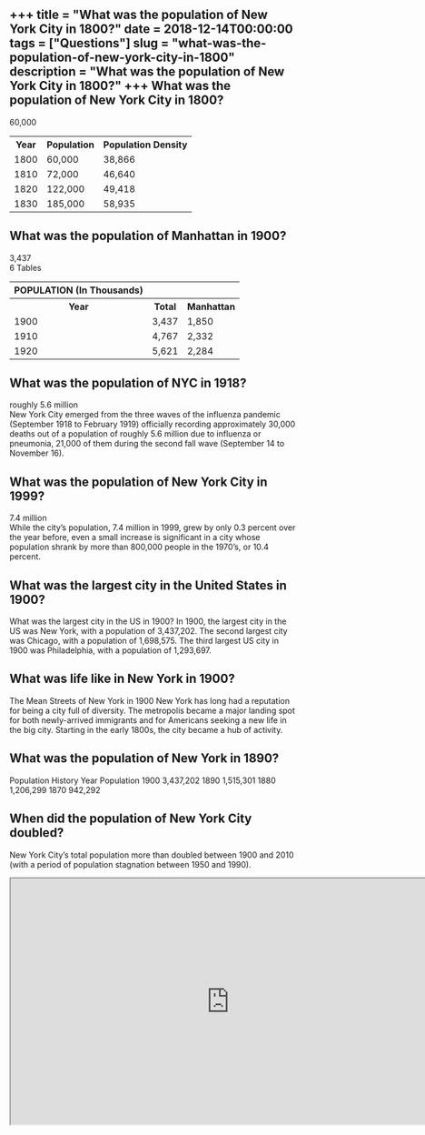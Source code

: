 +++
title = "What was the population of New York City in 1800?"
date = 2018-12-14T00:00:00
tags = ["Questions"]
slug = "what-was-the-population-of-new-york-city-in-1800"
description = "What was the population of New York City in 1800?"
+++
What was the population of New York City in 1800?
-------------------------------------------------

60,000

<table><tr><th>Year</th><th>Population</th><th>Population Density</th></tr><tr><td>1800</td><td>60,000</td><td>38,866</td></tr><tr><td>1810</td><td>72,000</td><td>46,640</td></tr><tr><td>1820</td><td>122,000</td><td>49,418</td></tr><tr><td>1830</td><td>185,000</td><td>58,935</td></tr></table>

What was the population of Manhattan in 1900?
---------------------------------------------

3,437  
6 Tables

<table><tr><th>POPULATION (In Thousands)</th></tr><tr><th>Year</th><th>Total</th><th>Manhattan</th></tr><tr><td>1900</td><td>3,437</td><td>1,850</td></tr><tr><td>1910</td><td>4,767</td><td>2,332</td></tr><tr><td>1920</td><td>5,621</td><td>2,284</td></tr></table>

What was the population of NYC in 1918?
---------------------------------------

roughly 5.6 million  
New York City emerged from the three waves of the influenza pandemic (September 1918 to February 1919) officially recording approximately 30,000 deaths out of a population of roughly 5.6 million due to influenza or pneumonia, 21,000 of them during the second fall wave (September 14 to November 16).

What was the population of New York City in 1999?
-------------------------------------------------

7.4 million  
While the city’s population, 7.4 million in 1999, grew by only 0.3 percent over the year before, even a small increase is significant in a city whose population shrank by more than 800,000 people in the 1970’s, or 10.4 percent.

What was the largest city in the United States in 1900?
-------------------------------------------------------

What was the largest city in the US in 1900? In 1900, the largest city in the US was New York, with a population of 3,437,202. The second largest city was Chicago, with a population of 1,698,575. The third largest US city in 1900 was Philadelphia, with a population of 1,293,697.

What was life like in New York in 1900?
---------------------------------------

The Mean Streets of New York in 1900 New York has long had a reputation for being a city full of diversity. The metropolis became a major landing spot for both newly-arrived immigrants and for Americans seeking a new life in the big city. Starting in the early 1800s, the city became a hub of activity.

What was the population of New York in 1890?
--------------------------------------------

Population History Year Population 1900 3,437,202 1890 1,515,301 1880 1,206,299 1870 942,292

When did the population of New York City doubled?
-------------------------------------------------

New York City’s total population more than doubled between 1900 and 2010 (with a period of population stagnation between 1950 and 1990).

<iframe allow="accelerometer; autoplay; clipboard-write; encrypted-media; gyroscope; picture-in-picture" allowfullscreen="" class="__youtube_prefs__  epyt-is-override  no-lazyload" data-no-lazy="1" data-origheight="433" data-origwidth="770" data-skipgform_ajax_framebjll="" height="433" id="_ytid_13535" loading="lazy" src="https://www.youtube.com/embed/1T7sZCYGyw8?enablejsapi=1&autoplay=0&cc_load_policy=0&cc_lang_pref=&iv_load_policy=1&loop=0&modestbranding=0&rel=1&fs=1&playsinline=0&autohide=2&theme=dark&color=red&controls=1&" title="YouTube player" width="770"></iframe>